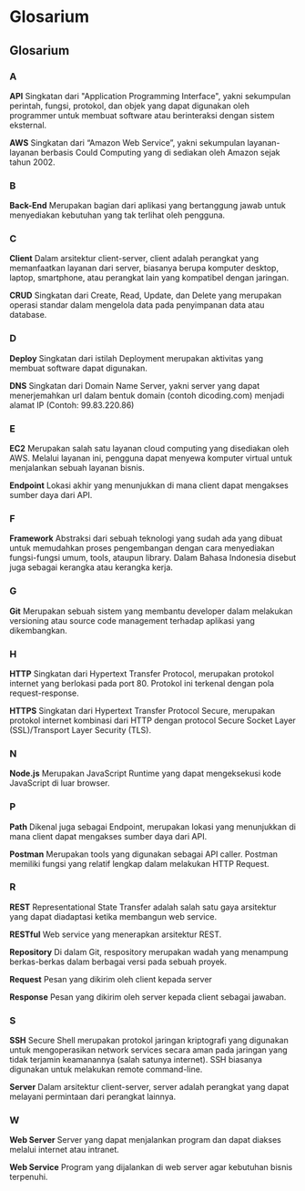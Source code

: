 # Glosarium

## Glosarium

### A

**API** Singkatan dari "Application Programming Interface", yakni sekumpulan perintah, fungsi, protokol, dan objek yang dapat digunakan oleh programmer untuk membuat software atau berinteraksi dengan sistem eksternal.

**AWS** Singkatan dari “Amazon Web Service”, yakni sekumpulan layanan-layanan berbasis Could Computing yang di sediakan oleh Amazon sejak tahun 2002.

### B

**Back-End** Merupakan bagian dari aplikasi yang bertanggung jawab untuk menyediakan kebutuhan yang tak terlihat oleh pengguna.

### C

**Client** Dalam arsitektur client-server, client adalah perangkat yang memanfaatkan layanan dari server, biasanya berupa komputer desktop, laptop, smartphone, atau perangkat lain yang kompatibel dengan jaringan.

**CRUD** Singkatan dari Create, Read, Update, dan Delete yang merupakan operasi standar dalam mengelola data pada penyimpanan data atau database.

### D

**Deploy** Singkatan dari istilah Deployment merupakan aktivitas yang membuat software dapat digunakan.

**DNS** Singkatan dari Domain Name Server, yakni server yang dapat menerjemahkan url dalam bentuk domain \(contoh dicoding.com\) menjadi alamat IP \(Contoh: 99.83.220.86\)

### E

**EC2** Merupakan salah satu layanan cloud computing yang disediakan oleh AWS. Melalui layanan ini, pengguna dapat menyewa komputer virtual untuk menjalankan sebuah layanan bisnis.

**Endpoint** Lokasi akhir yang menunjukkan di mana client dapat mengakses sumber daya dari API.

### F

**Framework** Abstraksi dari sebuah teknologi yang sudah ada yang dibuat untuk memudahkan proses pengembangan dengan cara menyediakan fungsi-fungsi umum, tools, ataupun library. Dalam Bahasa Indonesia disebut juga sebagai kerangka atau kerangka kerja.

### G

**Git** Merupakan sebuah sistem yang membantu developer dalam melakukan versioning atau source code management terhadap aplikasi yang dikembangkan.

### H

**HTTP** Singkatan dari Hypertext Transfer Protocol, merupakan protokol internet yang berlokasi pada port 80. Protokol ini terkenal dengan pola request-response.

**HTTPS** Singkatan dari Hypertext Transfer Protocol Secure, merupakan protokol internet kombinasi dari HTTP dengan protocol Secure Socket Layer \(SSL\)/Transport Layer Security \(TLS\).

### N

**Node.js** Merupakan JavaScript Runtime yang dapat mengeksekusi kode JavaScript di luar browser.

### P

**Path** Dikenal juga sebagai Endpoint, merupakan lokasi yang menunjukkan di mana client dapat mengakses sumber daya dari API.

**Postman** Merupakan tools yang digunakan sebagai API caller. Postman memiliki fungsi yang relatif lengkap dalam melakukan HTTP Request.

### R

**REST** Representational State Transfer adalah salah satu gaya arsitektur yang dapat diadaptasi ketika membangun web service.

**RESTful** Web service yang menerapkan arsitektur REST.

**Repository** Di dalam Git, respository merupakan wadah yang menampung berkas-berkas dalam berbagai versi pada sebuah proyek.

**Request** Pesan yang dikirim oleh client kepada server

**Response** Pesan yang dikirim oleh server kepada client sebagai jawaban.

### S

**SSH** Secure Shell merupakan protokol jaringan kriptografi yang digunakan untuk mengoperasikan network services secara aman pada jaringan yang tidak terjamin keamanannya \(salah satunya internet\). SSH biasanya digunakan untuk melakukan remote command-line.

**Server** Dalam arsitektur client-server, server adalah perangkat yang dapat melayani permintaan dari perangkat lainnya.

### W

**Web Server** Server yang dapat menjalankan program dan dapat diakses melalui internet atau intranet.

**Web Service** Program yang dijalankan di web server agar kebutuhan bisnis terpenuhi.

